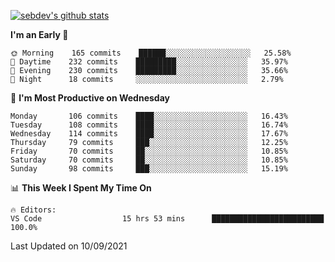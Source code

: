 [![sebdev's github stats](https://github-readme-stats.vercel.app/api?username=sebdeveloper6952&theme=vue-dark)](https://github.com/anuraghazra/github-readme-stats)
<!--START_SECTION:waka-->
**I'm an Early 🐤** 

```text
🌞 Morning    165 commits    ██████░░░░░░░░░░░░░░░░░░░   25.58% 
🌆 Daytime    232 commits    █████████░░░░░░░░░░░░░░░░   35.97% 
🌃 Evening    230 commits    █████████░░░░░░░░░░░░░░░░   35.66% 
🌙 Night      18 commits     ░░░░░░░░░░░░░░░░░░░░░░░░░   2.79%

```
📅 **I'm Most Productive on Wednesday** 

```text
Monday       106 commits    ████░░░░░░░░░░░░░░░░░░░░░   16.43% 
Tuesday      108 commits    ████░░░░░░░░░░░░░░░░░░░░░   16.74% 
Wednesday    114 commits    ████░░░░░░░░░░░░░░░░░░░░░   17.67% 
Thursday     79 commits     ███░░░░░░░░░░░░░░░░░░░░░░   12.25% 
Friday       70 commits     ██░░░░░░░░░░░░░░░░░░░░░░░   10.85% 
Saturday     70 commits     ██░░░░░░░░░░░░░░░░░░░░░░░   10.85% 
Sunday       98 commits     ███░░░░░░░░░░░░░░░░░░░░░░   15.19%

```


📊 **This Week I Spent My Time On** 

```text
🔥 Editors: 
VS Code                  15 hrs 53 mins      █████████████████████████   100.0%

```


 Last Updated on 10/09/2021
<!--END_SECTION:waka-->
